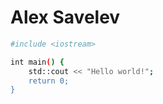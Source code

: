 # Alex Savelev

```sh
#include <iostream>

int main() {
    std::cout << "Hello world!";
    return 0;
}
```
